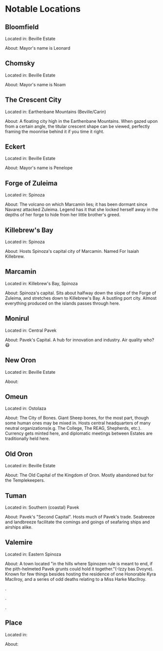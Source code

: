 # Notable Locations

## Bloomfield
Located in: Beville Estate 

About: Mayor's name is Leonard

## Chomsky
Located in: Beville Estate 

About: Mayor's name is Noam

## The Crescent City
Located in: Earthenbane Mountains (Beville/Carin)

About: A floating city high in the Earthenbane Mountains. When gazed upon from a certain angle, the titular crescent shape can be viewed, perfectly framing the moonrise behind it if you time it right.

## Eckert
Located in: Beville Estate 

About: Mayor's name is Penelope 

## Forge of Zuleima
Located in: Spinoza

About: The volcano on which Marcamin lies; it has been dormant since Navarez attacked Zuleima. Legend has it that she locked herself away in the depths of her forge to hide from her little brother's greed.

## Killebrew's Bay
Located in: Spinoza

About: Hosts Spinoza's capital city of Marcamin. Named For Isaiah Killebrew.

## Marcamin
Located in: Killebrew's Bay, Spinoza

About: Spinoza's capital. Sits about halfway down the slope of the Forge of Zuleima, and stretches down to Killebrew's Bay. A bustling port city. Almost everything produced on the islands passes through here.

## Monirul
Located in: Central Pavek

About: Pavek's Capital. A hub for innovation and industry. Air quality who? 😷

## New Oron
Located in: Beville Estate 

About: 

## Omeun
Located in: Ostolaza

About: The City of Bones. Giant Sheep bones, for the most part, though some human ones may be mixed in. Hosts central headquarters of many neutral organizations(e.g. The College, The REAG, Shepherds, etc.). Currency gets minted here, and diplomatic meetings between Estates are traditionally held here.

## Old Oron
Located in: Beville Estate 

About: The Old Capital of the Kingdom of Oron. Mostly abandoned but for the Templekeepers.

## Tuman
Located in: Southern (coastal) Pavek

About: Pavek's "Second Capital". Hosts much of Pavek's trade. Seabreeze and landbreeze facilitate the comings and goings of seafaring ships and airships alike.

## Valemire
Located in: Eastern Spinoza

About: A town located "in the hills where Spinozen rule is meant to end, if the pith-helmeted Pavek grunts could hold it together."(-Izzy bas Dvoyre). Known for few things besides hosting the residence of one Honorable Kyra MacIlroy, and a series of odd deaths relating to a Miss Harke MacIlroy.


.

.

.
## Place
Located in: 

About: 
